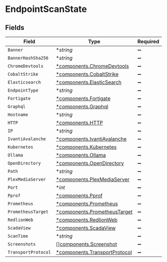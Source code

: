 # EndpointScanState


## Fields

| Field                                                                         | Type                                                                          | Required                                                                      | Description                                                                   |
| ----------------------------------------------------------------------------- | ----------------------------------------------------------------------------- | ----------------------------------------------------------------------------- | ----------------------------------------------------------------------------- |
| `Banner`                                                                      | **string*                                                                     | :heavy_minus_sign:                                                            | N/A                                                                           |
| `BannerHashSha256`                                                            | **string*                                                                     | :heavy_minus_sign:                                                            | N/A                                                                           |
| `ChromeDevtools`                                                              | [*components.ChromeDevtools](../../models/components/chromedevtools.md)       | :heavy_minus_sign:                                                            | N/A                                                                           |
| `CobaltStrike`                                                                | [*components.CobaltStrike](../../models/components/cobaltstrike.md)           | :heavy_minus_sign:                                                            | N/A                                                                           |
| `Elasticsearch`                                                               | [*components.ElasticSearch](../../models/components/elasticsearch.md)         | :heavy_minus_sign:                                                            | N/A                                                                           |
| `EndpointType`                                                                | **string*                                                                     | :heavy_minus_sign:                                                            | N/A                                                                           |
| `Fortigate`                                                                   | [*components.Fortigate](../../models/components/fortigate.md)                 | :heavy_minus_sign:                                                            | N/A                                                                           |
| `Graphql`                                                                     | [*components.Graphql](../../models/components/graphql.md)                     | :heavy_minus_sign:                                                            | N/A                                                                           |
| `Hostname`                                                                    | **string*                                                                     | :heavy_minus_sign:                                                            | N/A                                                                           |
| `HTTP`                                                                        | [*components.HTTP](../../models/components/http.md)                           | :heavy_minus_sign:                                                            | N/A                                                                           |
| `IP`                                                                          | **string*                                                                     | :heavy_minus_sign:                                                            | N/A                                                                           |
| `IvantiAvalanche`                                                             | [*components.IvantiAvalanche](../../models/components/ivantiavalanche.md)     | :heavy_minus_sign:                                                            | N/A                                                                           |
| `Kubernetes`                                                                  | [*components.Kubernetes](../../models/components/kubernetes.md)               | :heavy_minus_sign:                                                            | N/A                                                                           |
| `Ollama`                                                                      | [*components.Ollama](../../models/components/ollama.md)                       | :heavy_minus_sign:                                                            | N/A                                                                           |
| `OpenDirectory`                                                               | [*components.OpenDirectory](../../models/components/opendirectory.md)         | :heavy_minus_sign:                                                            | N/A                                                                           |
| `Path`                                                                        | **string*                                                                     | :heavy_minus_sign:                                                            | N/A                                                                           |
| `PlexMediaServer`                                                             | [*components.PlexMediaServer](../../models/components/plexmediaserver.md)     | :heavy_minus_sign:                                                            | N/A                                                                           |
| `Port`                                                                        | **int*                                                                        | :heavy_minus_sign:                                                            | N/A                                                                           |
| `Pprof`                                                                       | [*components.Pprof](../../models/components/pprof.md)                         | :heavy_minus_sign:                                                            | N/A                                                                           |
| `Prometheus`                                                                  | [*components.Prometheus](../../models/components/prometheus.md)               | :heavy_minus_sign:                                                            | N/A                                                                           |
| `PrometheusTarget`                                                            | [*components.PrometheusTarget](../../models/components/prometheustarget.md)   | :heavy_minus_sign:                                                            | N/A                                                                           |
| `RedlionWeb`                                                                  | [*components.RedlionWeb](../../models/components/redlionweb.md)               | :heavy_minus_sign:                                                            | N/A                                                                           |
| `ScadaView`                                                                   | [*components.ScadaView](../../models/components/scadaview.md)                 | :heavy_minus_sign:                                                            | N/A                                                                           |
| `ScanTime`                                                                    | **string*                                                                     | :heavy_minus_sign:                                                            | N/A                                                                           |
| `Screenshots`                                                                 | [][components.Screenshot](../../models/components/screenshot.md)              | :heavy_minus_sign:                                                            | N/A                                                                           |
| `TransportProtocol`                                                           | [*components.TransportProtocol](../../models/components/transportprotocol.md) | :heavy_minus_sign:                                                            | N/A                                                                           |